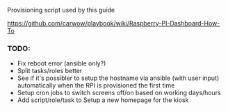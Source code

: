 Provisioning script used by this guide

https://github.com/carwow/playbook/wiki/Raspberry-PI-Dashboard-How-To


### TODO:

* Fix reboot error (ansible only?)
* Split tasks/roles better
* See if it's possibler to setup the hostname via ansible (with user input) automatically when the RPI is provisioned the first time
* Setup cron jobs to switch screens off/on based on working days/hours
* Add script/role/task to Setup a new homepage for the kiosk
